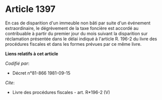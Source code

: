# Article 1397

En cas de disparition d'un immeuble non bâti par suite d'un événement extraordinaire, le dégrèvement de la taxe foncière est
accordé au contribuable à partir du premier jour du mois suivant la disparition sur réclamation présentée dans le délai
indiqué à l'article R. 196-2 du livre des procédures fiscales et dans les formes prévues par ce même livre.

**Liens relatifs à cet article**

_Codifié par_:

  - Décret n°81-866 1981-09-15

_Cite_:

  - Livre des procédures fiscales - art. R*196-2 (V)
